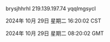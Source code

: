 brysjhhrhl 219.139.197.74 yqqlmgsycl

2024年 10月 29日 星期二 16:20:02 CST

2024年 10月 29日 星期二 08:20:02 GMT
